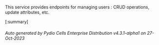 






This service provides endpoints for managing users : CRUD operations, update attributes, etc.

[:summary]

###### Auto generated by Pydio Cells Enterprise Distribution v4.3.1-alpha1 on 27-Oct-2023
